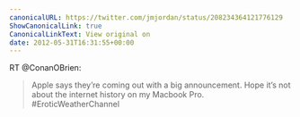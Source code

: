 ```yaml
---
canonicalURL: https://twitter.com/jmjordan/status/208234364121776129
ShowCanonicalLink: true
CanonicalLinkText: View original on
date: 2012-05-31T16:31:55+00:00
---
```

RT @ConanOBrien:
> Apple says they’re coming out with a big announcement. Hope it’s not about the internet history on my Macbook Pro. #EroticWeatherChannel